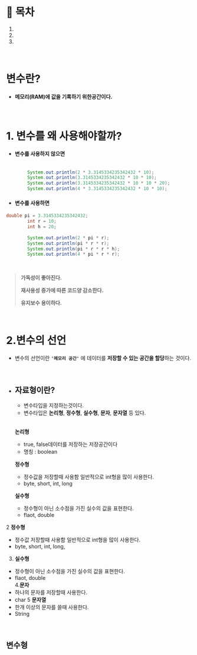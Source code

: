# 🔖 목차

1.
2.
3.

<br/>

# 변수란?

- #### 메모리(RAM)에 값을 기록하기 위한공간이다.

<br/>

# 1. 변수를 왜 사용해야할까?

- #### 변수를 사용하지 않으면

```java
  
		System.out.println(2 * 3.3145334235342432 * 10);
		System.out.println(3.3145334235342432 * 10 * 10);
		System.out.println(3.3145334235342432 * 10 * 10 * 20);
		System.out.println(4 * 3.3145334235342432 * 10 * 10);
```

- #### 변수를 사용하면

```java
double pi = 3.3145334235342432;
		int r = 10;
		int h = 20;
		
		System.out.println(2 * pi * r);
		System.out.println(pi * r * r);
		System.out.println(pi * r * r * h);
		System.out.println(4 * pi * r * r);
```
<br>
 
 > **가독성이 좋아진다.**
 > 
 > **재사용성 증가에 따른 코드양 감소한다.**
 > 
 > **유지보수 용이하다.**

<br/>

# 2.변수의 선언

- 변수의 선언이란 <code><strong>'메모리 공간'</strong></code> 에 데이터를 **저장할 수 있는 공간을 할당**하는 것이다.

<br/>

- ## 자료형이란?

	- 변수타입을 지정하는것이다.
	- 변수타입은 **논리형**, **정수형**, **실수형**, **문자**, **문자열** 등 있다.<br><br>

			
	**논리형**	
	- true, false데이터를 저장하는 저장공간이다
	- 명칭 : boolean

	**정수형**

	- 정수값을 저장할때 사용함 일반적으로 int형을 많이 사용한다.
	- byte, short, int, long

	**실수형**

	- 정수형이 아닌 소수점을 가진 실수의 값을 표현한다.
	- flaot, double

	
		
2 **정수형**
- 정수값 저장할때 사용함 일반적으로 int형을 많이 사용한다.
- byte, short, int, long,
3. **실수형**
- 정수형이 아닌 소수점을 가진 실수의 값을 표현한다.
- flaot, double 		
4.**문자**
- 하나의 문자를 저장할때 사용한다.
- char
5 **문자열**
- 한개 이상의 문자를 쓸때 사용한다.
- String
		
		
<br/>

## 변수형
		
	

		
		
	
		

		
	


          
   
